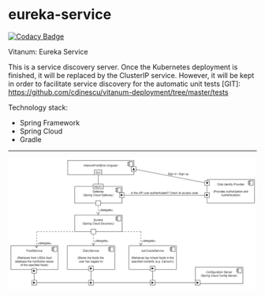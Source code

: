 # eureka-service

[![Codacy Badge](https://api.codacy.com/project/badge/Grade/6fa9396e1a104e5ea8e83b82a5028d8a)](https://app.codacy.com/manual/crina91/eureka-service?utm_source=github.com&utm_medium=referral&utm_content=cdinescu/eureka-service&utm_campaign=Badge_Grade_Settings)

Vitanum: Eureka Service

This is a service discovery server. Once the Kubernetes deployment is finished, it will be replaced by the ClusterIP service.
However, it will be kept in order to facilitate service discovery for the 
automatic unit tests [GIT]: https://github.com/cdinescu/vitanum-deployment/tree/master/tests

Technology stack:
- Spring Framework
- Spring Cloud
- Gradle

<hr>

![alt text](https://github.com/cdinescu/eureka-service/blob/master/vitanum_architecture.png)
